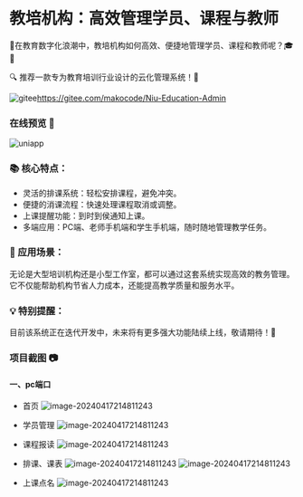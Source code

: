 # 教培机构：高效管理学员、课程与教师

🌟在教育数字化浪潮中，教培机构如何高效、便捷地管理学员、课程和教师呢？🎓💼

🔍 推荐一款专为教育培训行业设计的云化管理系统！💪

![gitee](https://jwxt-web.range8.cn/Niu-Education-Admin-master/typora-user-images/gitee.png)https://gitee.com/makocode/Niu-Education-Admin

### 在线预览 👀
![uniapp](https://jwxt-web.range8.cn/Niu-Education-Admin-master/typora-user-images/uniapp.jpg)

### 📚 核心特点：
- 灵活的排课系统：轻松安排课程，避免冲突。
- 便捷的消课流程：快速处理课程取消或调整。
- 上课提醒功能：到时到侯通知上课。
- 多端应用：PC端、老师手机端和学生手机端，随时随地管理教学任务。

### 🌈 应用场景：
无论是大型培训机构还是小型工作室，都可以通过这套系统实现高效的教务管理。它不仅能帮助机构节省人力成本，还能提高教学质量和服务水平。

### 💡 特别提醒：
目前该系统正在迭代开发中，未来将有更多强大功能陆续上线，敬请期待！🚀

### 项目截图 📷

#### 一、pc端口
- 首页
  ![image-20240417214811243](https://jwxt-web.range8.cn/Niu-Education-Admin-master/typora-user-images/admin/1.png)

- 学员管理
  ![image-20240417214811243](https://jwxt-web.range8.cn/Niu-Education-Admin-master/typora-user-images/admin/14.png)

- 课程报读
  ![image-20240417214811243](https://jwxt-web.range8.cn/Niu-Education-Admin-master/typora-user-images/admin/15.png)

- 排课、课表
  ![image-20240417214811243](https://jwxt-web.range8.cn/Niu-Education-Admin-master/typora-user-images/admin/13.png)
  ![image-20240417214811243](https://jwxt-web.range8.cn/Niu-Education-Admin-master/typora-user-images/admin/2.png)

- 上课点名
  ![image-20240417214811243](https://jwxt-web.range8.cn/Niu-Education-Admin-master/typora-user-images/admin/18.png)